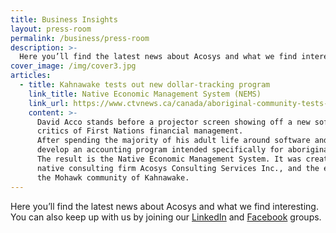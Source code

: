 ```yaml
---
title: Business Insights
layout: press-room
permalink: /business/press-room
description: >-
  Here you’ll find the latest news about Acosys and what we find interesting.
cover_image: /img/cover3.jpg
articles:
  - title: Kahnawake tests out new dollar-tracking program
    link_title: Native Economic Management System (NEMS)
    link_url: https://www.ctvnews.ca/canada/aboriginal-community-tests-out-new-dollar-tracking-program-1.1307412
    content: >-
      David Acco stands before a projector screen showing off a new software system he hopes will answer
      critics of First Nations financial management.
      After spending the majority of his adult life around software and IT, Acco's latest project has been to
      develop an accounting program intended specifically for aboriginal communities.
      The result is the Native Economic Management System. It was created by Acco, co-founder of the
      native consulting firm Acosys Consulting Services Inc., and the economic-development commission in
      the Mohawk community of Kahnawake.
---
```


Here you’ll find the latest news about Acosys and what we find interesting. You can also keep up with
us by joining our [LinkedIn]({{site.data.settings.url_linkedin}}) and [Facebook]({{site.data.settings.url_facebook}}) groups.
